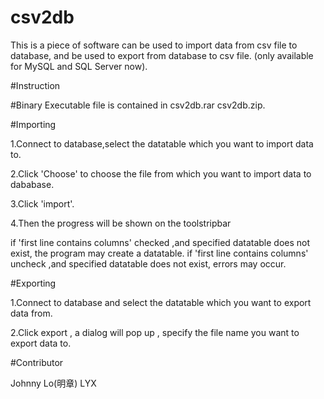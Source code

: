# csv2db
This is a piece of software can be used to import data from csv file to database, and be used to export from database to csv file.
(only available for MySQL and SQL Server now).

#Instruction

#Binary
  Executable file is contained in csv2db.rar csv2db.zip.

#Importing

  1.Connect to database,select the datatable which you want to import data to.
  
  2.Click 'Choose' to choose the file from which you want to import data to dababase.
  
  3.Click 'import'.
  
  4.Then the progress will be shown on the toolstripbar
  
  if 'first line contains columns' checked ,and specified datatable does not exist, the program may create a datatable.
  if 'first line contains columns' uncheck ,and specified datatable does not exist, errors may occur.

#Exporting
  
  1.Connect to database and select the datatable which you want to export data from.
  
  2.Click export , a dialog will pop up , specify the file name you want to export data to.


#Contributor

  Johnny Lo(明章)
  LYX
